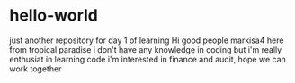 # hello-world
just another repository for day 1 of learning
Hi good people
markisa4 here from tropical paradise
i don't have any knowledge in coding but i'm really enthusiat in learning code
i'm interested in finance and audit, hope we can work together
